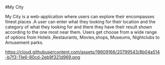#My City


My City is a web-application where users can explore their encompasses finest places .A user can enter  what they looking for their location and the category of what they looking for and there they have their result shown according to the one most near them.
 Users get  choose from a wide range of options from Hotels ,Restaurants, Movies,shops, Museums, Nightclubs to Amusement parks.

https://cloud.githubusercontent.com/assets/19609166/20799543/8b04a514-b7f3-11e6-80cd-2eb9f321d969.png
